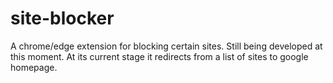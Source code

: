 # site-blocker
A chrome/edge extension for blocking certain sites. Still being developed at this moment.
At its current stage it redirects from a list of sites to google homepage.
